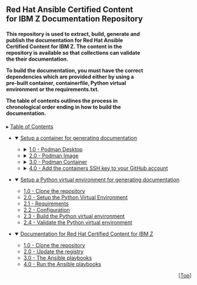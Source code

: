 <h2 align="left" style="width:75%;">Red Hat Ansible Certified Content for IBM Z Documentation Repository</h2>
<h4 align="left"  style="width:75%;">

This repository is used to extract, build, generate and publish the documentation for
Red Hat Ansible Certified Content for IBM Z. The content in the repository is available
so that collections can validate the their documentation.<br>

To build the documentation, you must have the correct dependencies which are provided
either by using a pre-built container, containerfile, Python virtual environment or
the requirements.txt. <br>

The table of contents outlines the process in chronological order ending in how to
build the documentation.
</h4>

<!-- META  &  Breadcrumbs -->
<a id="readme-top"></a>
▸ [Table of Contents](README.md)

<ul>
  <li>
    <details open>
      <summary>
        <a href="./toc/container_usage/README.md#setup-a-container-for-generating-documentation">Setup a container for generating documentation</a>
      </summary>
    </details>
  </li>
  <ul>
    <li>
      <details>
        <summary>
          <a href="./toc/container_usage/README.md#10-podman-desktop">1.0 - Podman Desktop</a>
        </summary>
        <ul>
          <li><a href="./toc/container_usage/README.md#11---download-podman-desktop">1.1 - Download Podman Desktop</a></li>
          <li><a href="./toc/container_usage/README.md#12---install-podman-desktop">1.2 - Install Podman Desktop</a></li>
        </ul>
      </details>
    </li>
    <li><details><summary><a href="./toc/container/README.md#20-podman-image">2.0 - Podman Image</a></summary>
      <ul>
        <li><a href="./toc/container_usage/README.md#21---build-the-image-using-the-containerfile">2.1 - Build the image using a Containerfile</a></li>
        <li><a href="./toc/container_usage/README.md#22---obtain-the-prebuilt-image">2.2 - Obtain the prebuilt image</a></li>
        <li><a href="./toc/container_usage/README.md#23---load-the-prebuilt-image">2.3 - Load the prebuilt imagee</a></li>
      </ul>
      </details>
    </li>
    <li>
      <details><summary><a href="./toc/container_usage/README.md#30-podman-container">3.0 - Podman Container</a></summary>
      <ul>
        <li><a href="./toc/container_usage/README.md#31---start-the-container-in-detached-mode">3.1 - Start the container in detached mode</a></li>
        <li><a href="./toc/container_usage/README.md#32---connect-interactively-to-a-container">3.2 - Connect interactively to a container</a></li>
        <li><a href="./toc/container_usage/README.md#33---other-commands-to-aid-in-managing-the-container">3.2 - Other commands to aid in managing the container</a></li>
      </ul>
      </details>
    </li>
    <li>
      <details>
        <summary>
          <a href="./toc/container_usage/README.md#40-add-the-ssh-key-to-your-github-account">4.0 - Add the containers SSH key to your GitHub account</a>
        </summary>
      <ul>
        <li>
          <a href="./toc/container_usage/README.md#41---copy-the-ssh-public-key">4.1 - Copy the SSH public key </a>
        </li>
        <li>
          <a href="./toc/container_usage/README.md#42---add-the-ssh-public-key-to-github">4.2 - Add the SSH public key to GitHub</a>
        </li>
      </ul>
      </details>
    </li>
  </ul>
</ul>

<ul>
  <li>
    <details open><summary><a href="./toc/venv_usage/README.md#setup-a-python-virtual-environment-for-generating-documentation">Setup a Python virtual environment for generating documentation</a></summary>
    <ul>
      <li><a href="./toc/venv_usage/README.md#10-clone-the-repository">1.0 - Clone the repository </a></li>
      <li><a href="./toc/venv_usage/README.md#20-setup-the-python-virtual-environment">2.0 - Setup the Python Virtual Environment</a></li>
      <li><a href="./toc/venv_usage/README.md#21-requirements">2.1 - Requirements</a></li>
      <li><a href="./toc/venv_usage/README.md#22-configuration">2.2 - Configuration</a></li>
      <li><a href="./toc/venv_usage/README.md#23-build-the-python-virtual-environment">2.3 - Build the Python virtual environment</a></li>
      <li><a href="./toc/venv_usage/README.md#24-validate-the-python-virtual-environment">2.4 - Validate the Python virtual environment</a></li>
    </ul>
    </details>
  </li>
</ul>

<ul>
  <li>
    <details open>
      <summary>
        <a href="./toc/doc_generation/README.md#documentation-for-red-hat-certified-content-for-ibm-z">Documentation for Red Hat Certified Content for IBM Z</a>
      </summary>
      <ul>
        <li><a href="./toc/doc_generation/README.md#10-clone-the-repository">1.0 - Clone the repository</a></li>
        <li><a href="./toc/doc_generation/README.md#20-update-the-registry">2.0 - Update the registry</a></li>
        <li><a href="./toc/doc_generation/README.md#30-the-ansible-playbooks">3.0 - The Ansible playbooks</a></li>
        <li><a href="./toc/doc_generation/README.md#40-run-the-ansible-playbooks">4.0 - Run the Ansible playbooks</a></li>
      </ul>
      </details>
    </li>
</ul>

<p align="right">[<a href="#readme-top">Top</a>]</p>